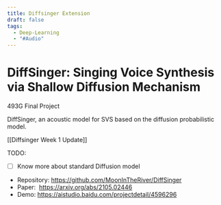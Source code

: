 ```yaml
---
title: Diffsinger Extension
draft: false
tags:
  - Deep-Learning
  - "#Audio"
---
```

# DiffSinger: Singing Voice Synthesis via Shallow Diffusion Mechanism
493G Final Project

DiffSinger, an acoustic model for SVS based on the diffusion probabilistic model.

[[Diffsinger Week 1 Update]]

TODO:
- [ ] Know more about standard Diffusion model

- Repository: https://github.com/MoonInTheRiver/DiffSinger
- Paper:  https://arxiv.org/abs/2105.02446
- Demo: https://aistudio.baidu.com/projectdetail/4596296